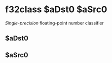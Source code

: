 # f32class $aDst0 $aSrc0

*Single-precision* floating-point number classifier


## $aDst0

## $aSrc0

